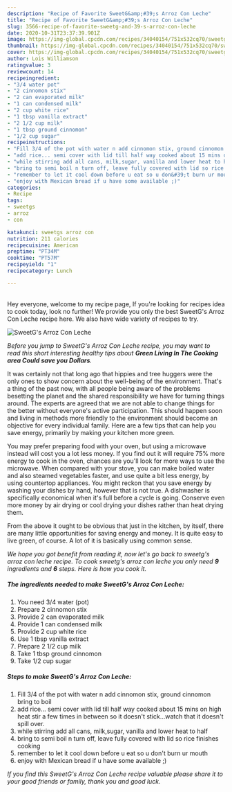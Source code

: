 ```yaml
---
description: "Recipe of Favorite SweetG&amp;#39;s Arroz Con Leche"
title: "Recipe of Favorite SweetG&amp;#39;s Arroz Con Leche"
slug: 3566-recipe-of-favorite-sweetg-and-39-s-arroz-con-leche
date: 2020-10-31T23:37:39.901Z
image: https://img-global.cpcdn.com/recipes/34040154/751x532cq70/sweetgs-arroz-con-leche-recipe-main-photo.jpg
thumbnail: https://img-global.cpcdn.com/recipes/34040154/751x532cq70/sweetgs-arroz-con-leche-recipe-main-photo.jpg
cover: https://img-global.cpcdn.com/recipes/34040154/751x532cq70/sweetgs-arroz-con-leche-recipe-main-photo.jpg
author: Lois Williamson
ratingvalue: 3
reviewcount: 14
recipeingredient:
- "3/4 water pot"
- "2 cinnomon stix"
- "2 can evaporated milk"
- "1 can condensed milk"
- "2 cup white rice"
- "1 tbsp vanilla extract"
- "2 1/2 cup milk"
- "1 tbsp ground cinnomon"
- "1/2 cup sugar"
recipeinstructions:
- "Fill 3/4 of the pot with water n add cinnomon stix, ground cinnomon bring to boil"
- "add rice... semi cover with lid till half way cooked about 15 mins on high heat stir a few times in between so it doesn&#39;t stick...watch that it doesn&#39;t spill over."
- "while stirring add all cans, milk,sugar, vanilla and lower heat to half"
- "bring to semi boil n turn off, leave fully covered with lid so rice finishes cooking"
- "remember to let it cool down before u eat so u don&#39;t burn ur mouth"
- "enjoy with Mexican bread if u have some available ;)"
categories:
- Recipe
tags:
- sweetgs
- arroz
- con

katakunci: sweetgs arroz con 
nutrition: 211 calories
recipecuisine: American
preptime: "PT34M"
cooktime: "PT57M"
recipeyield: "1"
recipecategory: Lunch

---
```

<br>
Hey everyone, welcome to my recipe page, If you're looking for recipes idea to cook today, look no further! We provide you only the best SweetG&#39;s Arroz Con Leche recipe here. We also have wide variety of recipes to try.
<br>


![SweetG&#39;s Arroz Con Leche](https://img-global.cpcdn.com/recipes/34040154/751x532cq70/sweetgs-arroz-con-leche-recipe-main-photo.jpg)

<i>Before you jump to SweetG&#39;s Arroz Con Leche recipe, you may want to read this short interesting healthy tips about 
<strong>Green Living In The Cooking area Could save you Dollars</strong>.</i>
</br>

It was certainly not that long ago that hippies and tree huggers were the only ones to show concern about the well-being of the environment. That's a thing of the past now, with all people being aware of the problems besetting the planet and the shared responsibility we have for turning things around. The experts are agreed that we are not able to change things for the better without everyone's active participation. This should happen soon and living in methods more friendly to the environment should become an objective for every individual family. Here are a few tips that can help you save energy, primarily by making your kitchen more green.

You may prefer preparing food with your oven, but using a microwave instead will cost you a lot less money. If you find out it will require 75% more energy to cook in the oven, chances are you'll look for more ways to use the microwave. When compared with your stove, you can make boiled water and also steamed vegetables faster, and use quite a bit less energy, by using countertop appliances. You might reckon that you save energy by washing your dishes by hand, however that is not true. A dishwasher is specifically economical when it's full before a cycle is going. Conserve even more money by air drying or cool drying your dishes rather than heat drying them.

From the above it ought to be obvious that just in the kitchen, by itself, there are many little opportunities for saving energy and money. It is quite easy to live green, of course. A lot of it is basically using common sense.


<i>We hope you got benefit from reading it, now let's go back to sweetg&#39;s arroz con leche recipe. To cook sweetg&#39;s arroz con leche you only need <strong>9</strong> ingredients and <strong>6</strong> steps. Here is how you cook it.
</i>

##### The ingredients needed to make SweetG&#39;s Arroz Con Leche:

1. You need 3/4 water (pot)
1. Prepare 2 cinnomon stix
1. Provide 2 can evaporated milk
1. Provide 1 can condensed milk
1. Provide 2 cup white rice
1. Use 1 tbsp vanilla extract
1. Prepare 2 1/2 cup milk
1. Take 1 tbsp ground cinnomon
1. Take 1/2 cup sugar


##### Steps to make SweetG&#39;s Arroz Con Leche:

1. Fill 3/4 of the pot with water n add cinnomon stix, ground cinnomon bring to boil
1. add rice... semi cover with lid till half way cooked about 15 mins on high heat stir a few times in between so it doesn&#39;t stick...watch that it doesn&#39;t spill over.
1. while stirring add all cans, milk,sugar, vanilla and lower heat to half
1. bring to semi boil n turn off, leave fully covered with lid so rice finishes cooking
1. remember to let it cool down before u eat so u don&#39;t burn ur mouth
1. enjoy with Mexican bread if u have some available ;)


<i>If you find this SweetG&#39;s Arroz Con Leche recipe valuable please share it to your good friends or family, thank you and good luck.</i>
